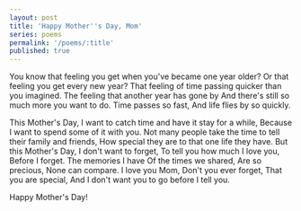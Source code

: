 ```yaml
---
layout: post
title: 'Happy Mother''s Day, Mom'
series: poems
permalink: '/poems/:title'
published: true
---
```


You know that feeling you get when you've became one year older?
Or that feeling you get every new year?
That feeling of time passing quicker than you imagined.
The feeling that another year has gone by 
And there's still so much more you want to do.
Time passes so fast,
And life flies by so quickly.

This Mother's Day, I want to catch time and have it stay for a while,
Because I want to spend some of it with you.
Not many people take the time to tell their family and friends,
How special they are to that one life they have.
But this Mother's Day,
I don't want to forget,
To tell you how much I love you,
Before I forget.
The memories I have 
Of the times we shared,
Are so precious,
None can compare.
I love you Mom,
Don't you ever forget,
That you are special,
And I don't want you to go before I tell you.

Happy Mother's Day!
